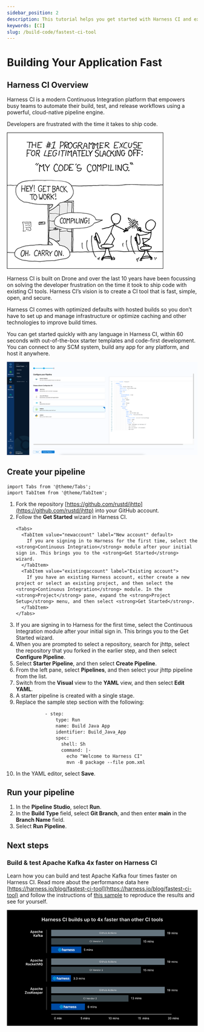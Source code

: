 ```yaml
---
sidebar_position: 2
description: This tutorial helps you get started with Harness CI and explore some of the features that make it four times faster than the leading competitor.
keywords: [CI]
slug: /build-code/fastest-ci-tool
---
```


# Building Your Application Fast

## Harness CI Overview

Harness CI is a modern Continuous Integration platform that empowers busy teams to automate their build, test, and release workflows using a powerful, cloud-native pipeline engine. 

Developers are frustrated with the time it takes to ship code. 

![XKCD](static/ci-tutorial-fast/xkcd.png)

Harness CI is built on Drone and over the last 10 years have been focussing on solving the developer frustration on the time it took to ship code with existing CI tools. Harness CI’s vision is to create a CI tool that is fast, simple, open, and secure.

Harness CI comes with optimized defaults with hosted builds so you don’t have to set up and manage infrastructure or optimize caching and other technologies to improve build times.

You can get started quickly with any language in Harness CI, within 60 seconds with out-of-the-box starter templates and code-first development. You can connect to any SCM system, build any app for any platform, and host it anywhere.

![CI Getting Started](static/ci-tutorial-fast/cigettingstartedtemplates.png)

## Create your pipeline​

```mdx-code-block
import Tabs from '@theme/Tabs';
import TabItem from '@theme/TabItem';
```

1. Fork the repository [https://github.com/rustd/jhttp](https://github.com/rustd/jhttp) into your GitHub account.
2. Follow the **Get Started** wizard in Harness CI.
   ```mdx-code-block
   <Tabs>
     <TabItem value="newaccount" label="New account" default>
       If you are signing in to Harness for the first time, select the <strong>Continuous Integration</strong> module after your initial sign in. This brings you to the <strong>Get Started</strong> wizard.
     </TabItem>
     <TabItem value="existingaccount" label="Existing account">
       If you have an existing Harness account, either create a new project or select an existing project, and then select the <strong>Continuous Integration</strong> module. In the <strong>Project</strong> pane, expand the <strong>Project Setup</strong> menu, and then select <strong>Get Started</strong>.
     </TabItem>
   </Tabs>
   ```
3. If you are signing in to Harness for the first time, select the Continuous Integration module after your initial sign in. This brings you to the Get Started wizard.
4. When you are prompted to select a repository, search for jhttp, select the repository that you forked in the earlier step, and then select **Configure Pipeline**.
5. Select **Starter Pipeline**, and then select **Create Pipeline**.
6. From the left pane, select **Pipelines**, and then select your jhttp pipeline from the list.
7. Switch from the **Visual** view to the **YAML** view, and then select **Edit YAML**.
8. A starter pipeline is created with a single stage.
9. Replace the sample step section with the following:
```
              - step:
                  type: Run
                  name: Build Java App
                  identifier: Build_Java_App
                  spec:
                    shell: Sh
                    command: |-
                      echo "Welcome to Harness CI"
                      mvn -B package --file pom.xml
```
10. In the YAML editor, select **Save**.


## Run your pipeline​

1. In the **Pipeline Studio**, select **Run**.​
2. In the **Build Type** field, select **Git Branch**, and then enter **main** in the **Branch Name** field.
3. Select **Run Pipeline**.


## Next steps
### Build & test Apache Kafka 4x faster on Harness CI 

Learn how you can build and test Apache Kafka four times faster on Harness CI. 
Read more about the performance data here [https://harness.io/blog/fastest-ci-tool](https://harness.io/blog/fastest-ci-tool) and follow the instructions of [this sample](https://github.com/harness-community/kafka/blob/trunk/.harness/README.md) to reproduce the results and see for yourself. 

![HarnessCI Performance Chart ](static/ci-tutorial-fast/harness_ci_stats.png)